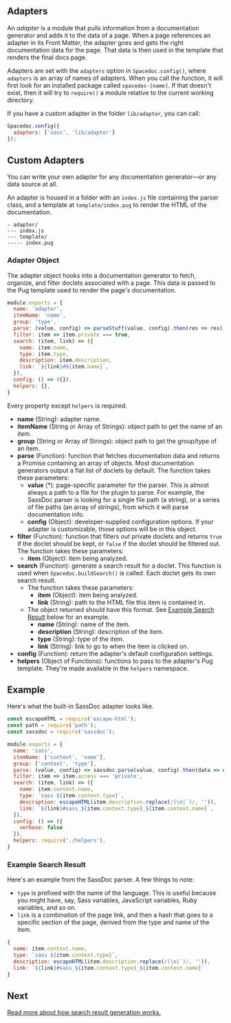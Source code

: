 ## Adapters

An *adapter* is a module that pulls information from a documentation generator and adds it to the data of a page. When a page references an adapter in its Front Matter, the adapter goes and gets the right documentation data for the page. That data is then used in the template that renders the final docs page.

Adapters are set with the `adapters` option in `Spacedoc.config()`, where `adapters` is an array of names of adapters. When you call the function, it will first look for an installed package called `spacedoc-[name]`. If that doesn't exist, then it will try to `require()` a module relative to the current working directory.

If you have a custom adapter in the folder `lib/adapter`, you can call:

```js
Spacedoc.config({
  adapters: ['sass', 'lib/adapter']
});
```

## Custom Adapters

You can write your own adapter for any documentation generator&mdash;or any data source at all.

An adapter is housed in a folder with an `index.js` file containing the parser class, and a template at `template/index.pug` to render the HTML of the documentation.

```
- adapter/
--- index.js
--- template/
----- index.pug
```

### Adapter Object

The adapter object hooks into a documentation generator to fetch, organize, and filter doclets associated with a page. This data is passed to the Pug template used to render the page's documentation.

```js
module.exports = {
  name: 'adapter',
  itemName: 'name',
  group: 'type',
  parse: (value, config) => parseStuff(value, config).then(res => res),
  filter: item => item.private === true,
  search: (item, link) => ({
    name: item.name,
    type: item.type,
    description: item.description,
    link: `${link}#${item.name}`,
  }),
  config: () => ({}),
  helpers: {},
}
```

Every property except `helpers` is required.

- **name** (String): adapter name.
- **itemName** (String or Array of Strings): object path to get the name of an item.
- **group** (String or Array of Strings): object path to get the group/type of an item.
- **parse** (Function): function that fetches documentation data and returns a Promise containing an array of objects. Most documentation generators output a flat list of doclets by default. The function takes these parameters:
  - **value** (\*): page-specific parameter for the parser. This is almost always a path to a file for the plugin to parse. For example, the SassDoc parser is looking for a single file path (a string), or a series of file paths (an array of strings), from which it will parse documentation info.
  - **config** (Object): developer-supplied configuration options. If your adapter is customizable, those options will be in this object.
- **filter** (Function): function that filters out private doclets and returns `true` if the doclet should be kept, or `false` if the doclet should be filtered out. The function takes these parameters:
  - **item** (Object): item being analyzed.
- **search** (Function): generate a search result for a doclet. This function is used when `Spacedoc.buildSearch()` is called. Each doclet gets its own search result.
  - The function takes these parameters:
    - **item** (Object): item being analyzed.
    - **link** (String): path to the HTML file this item is contained in.
  - The object returned should have this format. See [Example Search Result](#example-search-result) below for an example.
    - **name** (String): name of the item.
    - **description** (String): description of the item.
    - **type** (String): type of the item.
    - **link** (String): link to go to when the item is clicked on.
- **config** (Function): return the adapter's default configuration settings.
- **helpers** (Object of Functions): functions to pass to the adapter's Pug template. They're made available in the `helpers` namespace.

## Example

Here's what the built-in SassDoc adapter looks like.

```js
const escapeHTML = require('escape-html');
const path = require('path');
const sassdoc = require('sassdoc');

module.exports = {
  name: 'sass',
  itemName: ['context', 'name'],
  group: ['context', 'type'],
  parse: (value, config) => sassdoc.parse(value, config).then(data => data),
  filter: item => item.access === 'private',
  search: (item, link) => ({
    name: item.context.name,
    type: `sass ${item.context.type}`,
    description: escapeHTML(item.description.replace(/(\n|`)/, '')),
    link: `${link}#sass_${item.context.type}_${item.context.name}`,
  }),
  config: () => ({
    verbose: false
  }),
  helpers: require('./helpers'),
}
```

### Example Search Result

Here's an example from the SassDoc parser. A few things to note:

- `type` is prefixed with the name of the language. This is useful because you might have, say, Sass variables, JavaScript variables, Ruby variables, and so on.
- `link` is a combination of the page link, and then a hash that goes to a specific section of the page, derived from the type and name of the item.

```js
{
  name: item.context.name,
  type: `sass ${item.context.type}`,
  description: escapeHTML(item.description.replace(/(\n|`)/, '')),
  link: `${link}#sass_${item.context.type}_${item.context.name}`
}
```

## Next

[Read more about how search result generation works.](search.md)
